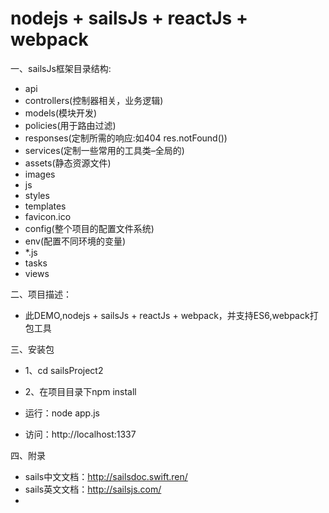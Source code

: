 # nodejs + sailsJs + reactJs + webpack

一、sailsJs框架目录结构:
* api
* controllers(控制器相关，业务逻辑)
* models(模块开发)
* policies(用于路由过滤)
* responses(定制所需的响应:如404 res.notFound())
* services(定制一些常用的工具类–全局的)
* assets(静态资源文件)
* images
* js
* styles
* templates
* favicon.ico
* config(整个项目的配置文件系统)
* env(配置不同环境的变量)
* *.js
* tasks
* views

二、项目描述：
* 此DEMO,nodejs + sailsJs + reactJs + webpack，并支持ES6,webpack打包工具

三、安装包

* 1、cd sailsProject2
* 2、在项目目录下npm install

* 运行：node app.js
* 访问：http://localhost:1337

四、附录
* sails中文文档：http://sailsdoc.swift.ren/
* sails英文文档：http://sailsjs.com/
*
